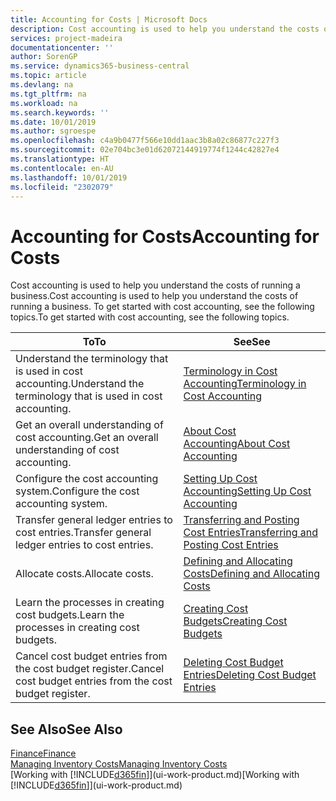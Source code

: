 ```yaml
---
title: Accounting for Costs | Microsoft Docs
description: Cost accounting is used to help you understand the costs of running a business. To get started with cost accounting, see the following topics.
services: project-madeira
documentationcenter: ''
author: SorenGP
ms.service: dynamics365-business-central
ms.topic: article
ms.devlang: na
ms.tgt_pltfrm: na
ms.workload: na
ms.search.keywords: ''
ms.date: 10/01/2019
ms.author: sgroespe
ms.openlocfilehash: c4a9b0477f566e10dd1aac3b8a02c86877c227f3
ms.sourcegitcommit: 02e704bc3e01d62072144919774f1244c42827e4
ms.translationtype: HT
ms.contentlocale: en-AU
ms.lasthandoff: 10/01/2019
ms.locfileid: "2302079"
---
```

# <a name="accounting-for-costs"></a><span data-ttu-id="7911b-104">Accounting for Costs</span><span class="sxs-lookup"><span data-stu-id="7911b-104">Accounting for Costs</span></span>
<span data-ttu-id="7911b-105">Cost accounting is used to help you understand the costs of running a business.</span><span class="sxs-lookup"><span data-stu-id="7911b-105">Cost accounting is used to help you understand the costs of running a business.</span></span> <span data-ttu-id="7911b-106">To get started with cost accounting, see the following topics.</span><span class="sxs-lookup"><span data-stu-id="7911b-106">To get started with cost accounting, see the following topics.</span></span>  

|<span data-ttu-id="7911b-107">To</span><span class="sxs-lookup"><span data-stu-id="7911b-107">To</span></span>|<span data-ttu-id="7911b-108">See</span><span class="sxs-lookup"><span data-stu-id="7911b-108">See</span></span>|  
|--------|---------|  
|<span data-ttu-id="7911b-109">Understand the terminology that is used in cost accounting.</span><span class="sxs-lookup"><span data-stu-id="7911b-109">Understand the terminology that is used in cost accounting.</span></span>|[<span data-ttu-id="7911b-110">Terminology in Cost Accounting</span><span class="sxs-lookup"><span data-stu-id="7911b-110">Terminology in Cost Accounting</span></span>](finance-terminology-in-cost-accounting.md)|  
|<span data-ttu-id="7911b-111">Get an overall understanding of cost accounting.</span><span class="sxs-lookup"><span data-stu-id="7911b-111">Get an overall understanding of cost accounting.</span></span>|[<span data-ttu-id="7911b-112">About Cost Accounting</span><span class="sxs-lookup"><span data-stu-id="7911b-112">About Cost Accounting</span></span>](finance-about-cost-accounting.md)|  
|<span data-ttu-id="7911b-113">Configure the cost accounting system.</span><span class="sxs-lookup"><span data-stu-id="7911b-113">Configure the cost accounting system.</span></span>|[<span data-ttu-id="7911b-114">Setting Up Cost Accounting</span><span class="sxs-lookup"><span data-stu-id="7911b-114">Setting Up Cost Accounting</span></span>](finance-set-up-cost-accounting.md)|  
|<span data-ttu-id="7911b-115">Transfer general ledger entries to cost entries.</span><span class="sxs-lookup"><span data-stu-id="7911b-115">Transfer general ledger entries to cost entries.</span></span>|[<span data-ttu-id="7911b-116">Transferring and Posting Cost Entries</span><span class="sxs-lookup"><span data-stu-id="7911b-116">Transferring and Posting Cost Entries</span></span>](finance-transfer-and-post-cost-entries.md)|  
|<span data-ttu-id="7911b-117">Allocate costs.</span><span class="sxs-lookup"><span data-stu-id="7911b-117">Allocate costs.</span></span>|[<span data-ttu-id="7911b-118">Defining and Allocating Costs</span><span class="sxs-lookup"><span data-stu-id="7911b-118">Defining and Allocating Costs</span></span>](finance-define-and-allocate-costs.md)|  
|<span data-ttu-id="7911b-119">Learn the processes in creating cost budgets.</span><span class="sxs-lookup"><span data-stu-id="7911b-119">Learn the processes in creating cost budgets.</span></span>|[<span data-ttu-id="7911b-120">Creating Cost Budgets</span><span class="sxs-lookup"><span data-stu-id="7911b-120">Creating Cost Budgets</span></span>](finance-create-cost-budgets.md)|
|<span data-ttu-id="7911b-121">Cancel cost budget entries from the cost budget register.</span><span class="sxs-lookup"><span data-stu-id="7911b-121">Cancel cost budget entries from the cost budget register.</span></span>|[<span data-ttu-id="7911b-122">Deleting Cost Budget Entries</span><span class="sxs-lookup"><span data-stu-id="7911b-122">Deleting Cost Budget Entries</span></span>](finance-how-to-delete-cost-budget-entries.md)| 


## <a name="see-also"></a><span data-ttu-id="7911b-123">See Also</span><span class="sxs-lookup"><span data-stu-id="7911b-123">See Also</span></span>  
[<span data-ttu-id="7911b-124">Finance</span><span class="sxs-lookup"><span data-stu-id="7911b-124">Finance</span></span>](finance.md)  
[<span data-ttu-id="7911b-125">Managing Inventory Costs</span><span class="sxs-lookup"><span data-stu-id="7911b-125">Managing Inventory Costs</span></span>](finance-manage-inventory-costs.md)  
<span data-ttu-id="7911b-126">[Working with [!INCLUDE[d365fin](includes/d365fin_md.md)]](ui-work-product.md)</span><span class="sxs-lookup"><span data-stu-id="7911b-126">[Working with [!INCLUDE[d365fin](includes/d365fin_md.md)]](ui-work-product.md)</span></span>
